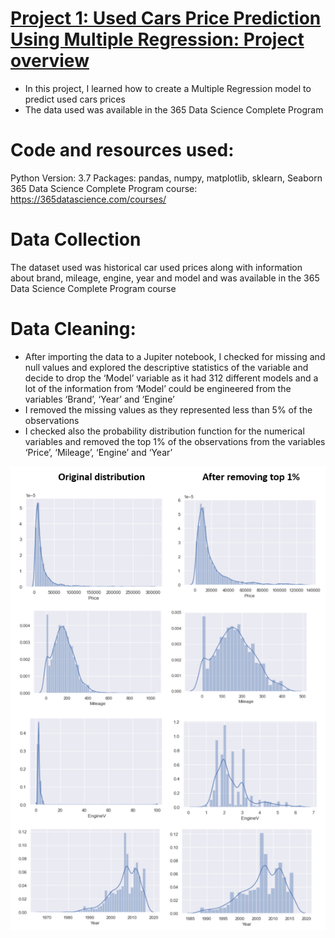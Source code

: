 # [Project 1: Used Cars Price Prediction Using Multiple Regression: Project overview](https://leonardogiroldo.github.io/Leonardo_Portfolio/)
* In this project, I learned how to create a Multiple Regression model to predict used cars prices
* The data used was available in the 365 Data Science Complete Program 

# Code and resources used:
Python Version: 3.7
Packages: pandas, numpy, matplotlib, sklearn, Seaborn
365 Data Science Complete Program course: https://365datascience.com/courses/

# Data Collection
The dataset used was historical car used prices along with information about brand, mileage, engine, year and model and was available in the 365 Data Science Complete Program course

# Data Cleaning:
* After importing the data to a Jupiter notebook, I checked for missing and null values and explored the descriptive statistics of the variable and decide to drop the ‘Model’ variable as it had 312 different models and a lot of the information from ‘Model’ could be engineered from the variables ‘Brand’, ‘Year’ and ‘Engine’
* I removed the missing values as they represented less than 5% of the observations
* I checked also the probability distribution function for the numerical variables and removed the top 1% of the observations from the variables ‘Price’, ‘Mileage’, ‘Engine’ and ‘Year’

![](https://github.com/LeonardoGiroldo/Leonardo_Portfolio/blob/main/Image1-project1.png)




